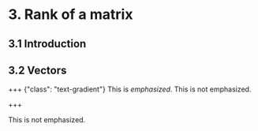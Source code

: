 # 3. Rank of a matrix

## 3.1 Introduction

## 3.2 Vectors
+++ {"class": "text-gradient"}
This is _emphasized_. This is not emphasized.

+++

This is not emphasized.